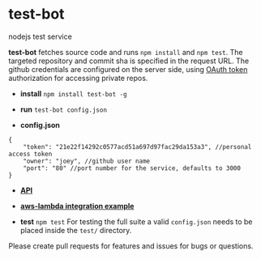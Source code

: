 # test-bot  
nodejs test service

**test-bot** fetches source code and runs `npm install` and `npm test`. The targeted repository and commit sha is specified in the request URL. The github credentials are configured on the server side, using [OAuth token](https://help.github.com/articles/git-automation-with-oauth-tokens/) authorization for accessing private repos. 

* **install** `npm install test-bot -g`  

* **run** `test-bot config.json`  

* **config.json**  
```
{
	"token": "21e22f14292c0577acd51a697d97fac29da153a3", //personal access token
	"owner": "joey", //github user name
	"port": "80" //port number for the service, defaults to 3000
}
```

* **[API](./API.md)**

* **[aws-lambda integration example](https://gist.github.com/mucbuc/3fabfb103ef96cbf468d06e0b2e227b1)**

* **test** `npm test` For testing the full suite a valid `config.json` needs to be placed inside the `test/` directory.

Please create pull requests for features and issues for bugs or questions. 
